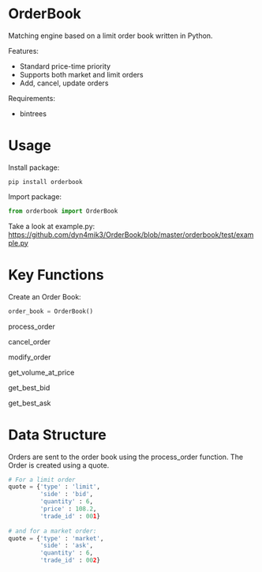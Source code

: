 OrderBook
=========

Matching engine based on a limit order book written in Python.

Features:
* Standard price-time priority
* Supports both market and limit orders
* Add, cancel, update orders

Requirements:
* bintrees

Usage
=====

Install package:

```
pip install orderbook 
```

Import package:

```python
from orderbook import OrderBook
```

Take a look at example.py: https://github.com/dyn4mik3/OrderBook/blob/master/orderbook/test/example.py

Key Functions
=============

Create an Order Book:

```python
order_book = OrderBook()
```

process_order

cancel_order

modify_order

get_volume_at_price

get_best_bid

get_best_ask

Data Structure
==============

Orders are sent to the order book using the process_order function. The Order is created using a quote.

```python
# For a limit order
quote = {'type' : 'limit',
         'side' : 'bid', 
         'quantity' : 6, 
         'price' : 108.2, 
         'trade_id' : 001}
         
# and for a market order:
quote = {'type' : 'market',
         'side' : 'ask', 
         'quantity' : 6, 
         'trade_id' : 002}
```


